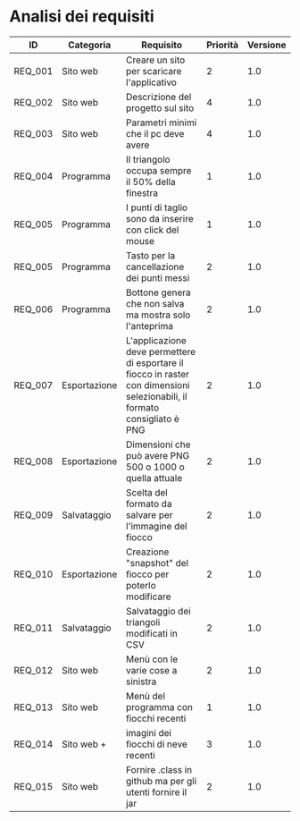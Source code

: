 # Analisi dei requisiti
| ID | Categoria | Requisito |Priorità |Versione |
| ------|------|------|------|------|
| REQ_001 | Sito web | Creare un sito per scaricare l'applicativo | 2 |1.0 |
| REQ_002 | Sito web | Descrizione del progetto sul sito | 4 |1.0 |
| REQ_003 | Sito web | Parametri minimi che il pc deve avere | 4 |1.0 |
| REQ_004 | Programma | Il triangolo occupa sempre il 50% della finestra  | 1 |1.0 |
| REQ_005 | Programma | I punti di taglio sono da inserire con click del mouse | 1 |1.0 |
| REQ_005 | Programma | Tasto per la cancellazione dei punti messi  |2 |1.0 |
| REQ_006 | Programma | Bottone genera che non salva ma mostra solo l'anteprima  |2 |1.0 |
| REQ_007 | Esportazione |L'applicazione deve permettere di esportare il fiocco in raster con dimensioni selezionabili, il formato consigliato è PNG |2 |1.0 |
| REQ_008 | Esportazione |Dimensioni che può avere PNG 500 o 1000 o quella attuale |2 |1.0 |
| REQ_009 | Salvataggio |Scelta del formato da salvare per l'immagine del fiocco |2 |1.0 |
| REQ_010 | Esportazione |Creazione "snapshot" del fiocco per poterlo modificare |2 |1.0 |
| REQ_011 | Salvataggio |Salvataggio dei triangoli modificati in CSV |2 |1.0 |
| REQ_012 | Sito web | Menù con le varie cose a sinistra |2 |1.0 |
| REQ_013 | Sito web | Menù del programma con fiocchi recenti  |1 |1.0 |
| REQ_014 | Sito web + | imagini dei fiocchi di neve recenti  |3 |1.0 |
| REQ_015 | Sito web | Fornire .class in github ma per gli utenti fornire il jar  |2 |1.0 |
